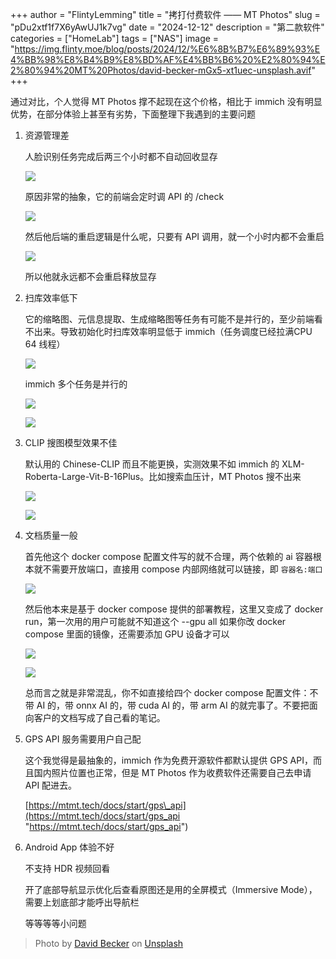 +++
author = "FlintyLemming"
title = "拷打付费软件 —— MT Photos"
slug = "pDu2xtf1f7X6yAwUJ1k7vg"
date = "2024-12-12"
description = "第二款软件"
categories = ["HomeLab"]
tags = ["NAS"]
image = "https://img.flinty.moe/blog/posts/2024/12/%E6%8B%B7%E6%89%93%E4%BB%98%E8%B4%B9%E8%BD%AF%E4%BB%B6%20%E2%80%94%E2%80%94%20MT%20Photos/david-becker-mGx5-xt1uec-unsplash.avif"
+++

通过对比，个人觉得 MT Photos 撑不起现在这个价格，相比于 immich 没有明显优势，在部分体验上甚至有劣势，下面整理下我遇到的主要问题

1. 资源管理差

   人脸识别任务完成后两三个小时都不自动回收显存

   ![](https://img.flinty.moe/blog/posts/2024/12/%E6%8B%B7%E6%89%93%E4%BB%98%E8%B4%B9%E8%BD%AF%E4%BB%B6%20%E2%80%94%E2%80%94%20MT%20Photos/CleanShot%202024-12-12%20at%2014.48.28@2x_sULGJeWc0y.avif)

   原因非常的抽象，它的前端会定时调 API 的 /check

   ![](https://img.flinty.moe/blog/posts/2024/12/%E6%8B%B7%E6%89%93%E4%BB%98%E8%B4%B9%E8%BD%AF%E4%BB%B6%20%E2%80%94%E2%80%94%20MT%20Photos/742e29f3b2a91faf7822e4b2242bb391_kVFQv-yZaF.avif)

   然后他后端的重启逻辑是什么呢，只要有 API 调用，就一个小时内都不会重启

   ![](https://img.flinty.moe/blog/posts/2024/12/%E6%8B%B7%E6%89%93%E4%BB%98%E8%B4%B9%E8%BD%AF%E4%BB%B6%20%E2%80%94%E2%80%94%20MT%20Photos/CleanShot%202024-12-12%20at%2015.56.35@2x_4hdVCRuv2X.avif)

   所以他就永远都不会重启释放显存

2. 扫库效率低下

   它的缩略图、元信息提取、生成缩略图等任务有可能不是并行的，至少前端看不出来。导致初始化时扫库效率明显低于 immich（任务调度已经拉满CPU 64 线程）

   ![](https://img.flinty.moe/blog/posts/2024/12/%E6%8B%B7%E6%89%93%E4%BB%98%E8%B4%B9%E8%BD%AF%E4%BB%B6%20%E2%80%94%E2%80%94%20MT%20Photos/a11188addded8db82b5ad8cb0cfc0770_7sT82iU1OX.avif)

   immich 多个任务是并行的

   ![](https://img.flinty.moe/blog/posts/2024/12/%E6%8B%B7%E6%89%93%E4%BB%98%E8%B4%B9%E8%BD%AF%E4%BB%B6%20%E2%80%94%E2%80%94%20MT%20Photos/fd8cf3699c1cb047d494de787252d779_rZ6XiWbOcq.avif)

   ![](https://img.flinty.moe/blog/posts/2024/12/%E6%8B%B7%E6%89%93%E4%BB%98%E8%B4%B9%E8%BD%AF%E4%BB%B6%20%E2%80%94%E2%80%94%20MT%20Photos/0e20dec3012821d20afccdb395819e7f_gw9jj7je7x.avif)

3. CLIP 搜图模型效果不佳

   默认用的 Chinese-CLIP 而且不能更换，实测效果不如 immich 的 XLM-Roberta-Large-Vit-B-16Plus。比如搜索血压计，MT Photos 搜不出来

   ![](https://img.flinty.moe/blog/posts/2024/12/%E6%8B%B7%E6%89%93%E4%BB%98%E8%B4%B9%E8%BD%AF%E4%BB%B6%20%E2%80%94%E2%80%94%20MT%20Photos/ff8ecea0addf80e86509a43310817a7b_RtHxxStVTw.avif)

   ![](https://img.flinty.moe/blog/posts/2024/12/%E6%8B%B7%E6%89%93%E4%BB%98%E8%B4%B9%E8%BD%AF%E4%BB%B6%20%E2%80%94%E2%80%94%20MT%20Photos/10ef53de74add70cb4871c9e618b888b_uGCxT3eYtE.avif)

4. 文档质量一般

   首先他这个 docker compose 配置文件写的就不合理，两个依赖的 ai 容器根本就不需要开放端口，直接用 compose 内部网络就可以链接，即 `容器名:端口`

   ![](https://img.flinty.moe/blog/posts/2024/12/%E6%8B%B7%E6%89%93%E4%BB%98%E8%B4%B9%E8%BD%AF%E4%BB%B6%20%E2%80%94%E2%80%94%20MT%20Photos/CleanShot%202024-12-12%20at%2015.14.42@2x_By2hr_RJZ6.avif)

   然后他本来是基于 docker compose 提供的部署教程，这里又变成了 docker run，第一次用的用户可能就不知道这个 --gpu all 如果你改 docker compose 里面的镜像，还需要添加 GPU 设备才可以

   ![](https://img.flinty.moe/blog/posts/2024/12/%E6%8B%B7%E6%89%93%E4%BB%98%E8%B4%B9%E8%BD%AF%E4%BB%B6%20%E2%80%94%E2%80%94%20MT%20Photos/CleanShot%202024-12-12%20at%2015.34.05@2x_pTPBh3N4sn.avif)

   ![](https://img.flinty.moe/blog/posts/2024/12/%E6%8B%B7%E6%89%93%E4%BB%98%E8%B4%B9%E8%BD%AF%E4%BB%B6%20%E2%80%94%E2%80%94%20MT%20Photos/CleanShot%202024-12-12%20at%2015.20.12@2x_2ipqQyqTZl.avif)

   总而言之就是非常混乱，你不如直接给四个 docker compose 配置文件：不带 AI 的，带 onnx AI 的，带 cuda AI 的，带 arm AI 的就完事了。不要把面向客户的文档写成了自己看的笔记。

5. GPS API 服务需要用户自己配

   这个我觉得是最抽象的，immich 作为免费开源软件都默认提供 GPS API，而且国内照片位置也正常，但是 MT Photos 作为收费软件还需要自己去申请 API 配进去。

   [https://mtmt.tech/docs/start/gps\_api](https://mtmt.tech/docs/start/gps_api "https://mtmt.tech/docs/start/gps_api")

6. Android App 体验不好

   不支持 HDR 视频回看

   开了底部导航显示优化后查看原图还是用的全屏模式（Immersive Mode），需要上划底部才能呼出导航栏

   等等等等小问题

> Photo by [David Becker](https://unsplash.com/@beckerworks?utm_content=creditCopyText&utm_medium=referral&utm_source=unsplash) on [Unsplash](https://unsplash.com/photos/a-mountain-covered-in-snow-under-a-cloudy-sky-mGx5-xt1uec?utm_content=creditCopyText&utm_medium=referral&utm_source=unsplash)
      